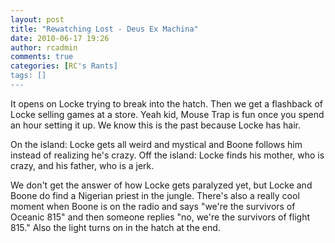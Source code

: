 ```yaml
---
layout: post
title: "Rewatching Lost - Deus Ex Machina"
date: 2010-06-17 19:26
author: rcadmin
comments: true
categories: [RC's Rants]
tags: []
---
```

It opens on Locke trying to break into the hatch. Then we get a flashback of Locke selling games at a store. Yeah kid, Mouse Trap is fun once you spend an hour setting it up. We know this is the past because Locke has hair.

On the island: Locke gets all weird and mystical and Boone follows him instead of realizing he's crazy.
Off the island: Locke finds his mother, who is crazy, and his father, who is a jerk. 

We don't get the answer of how Locke gets paralyzed yet, but Locke and Boone do find a Nigerian priest in the jungle. There's also a really cool moment when Boone is on the radio and says "we're the survivors of Oceanic 815" and then someone replies "no, we're the survivors of flight 815." Also the light turns on in the hatch at the end. 
